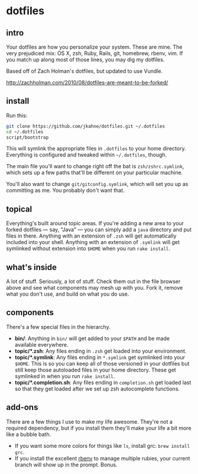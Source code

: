 # dotfiles

## intro

Your dotfiles are how you personalize your system. These are mine. The very
prejudiced mix: OS X, zsh, Ruby, Rails, git, homebrew, rbenv, vim. If you
match up along most of those lines, you may dig my dotfiles.

Based off of Zach Holman's dotfiles, but updated to use Vundle.

http://zachholman.com/2010/08/dotfiles-are-meant-to-be-forked/

## install

Run this:

```sh
git clone https://github.com/jkahne/dotfiles.git ~/.dotfiles
cd ~/.dotfiles
script/bootstrap
```

This will symlink the appropriate files in `.dotfiles` to your home directory.
Everything is configured and tweaked within `~/.dotfiles`, though.

The main file you'll want to change right off the bat is `zsh/zshrc.symlink`,
which sets up a few paths that'll be different on your particular machine.

You'll also want to change `git/gitconfig.symlink`, which will set you up as
committing as me. You probably don't want that.

## topical

Everything's built around topic areas. If you're adding a new area to your
forked dotfiles — say, "Java" — you can simply add a `java` directory and put
files in there. Anything with an extension of `.zsh` will get automatically
included into your shell. Anything with an extension of `.symlink` will get
symlinked without extension into `$HOME` when you run `rake install`.

## what's inside

A lot of stuff. Seriously, a lot of stuff. Check them out in the file browser
above and see what components may mesh up with you. Fork it, remove what you
don't use, and build on what you do use.

## components

There's a few special files in the hierarchy.

- **bin/**: Anything in `bin/` will get added to your `$PATH` and be made
  available everywhere.
- **topic/\*.zsh**: Any files ending in `.zsh` get loaded into your
  environment.
- **topic/\*.symlink**: Any files ending in `*.symlink` get symlinked into
  your `$HOME`. This is so you can keep all of those versioned in your dotfiles
  but still keep those autoloaded files in your home directory. These get
  symlinked in when you run `rake install`.
- **topic/\*.completion.sh**: Any files ending in `completion.sh` get loaded
  last so that they get loaded after we set up zsh autocomplete functions.

## add-ons

There are a few things I use to make my life awesome. They're not a required
dependency, but if you install them they'll make your life a bit more like a
bubble bath.

- If you want some more colors for things like `ls`, install grc: `brew install
  grc`.
- If you install the excellent [rbenv](https://github.com/sstephenson/rbenv) to
  manage multiple rubies, your current branch will show up in the prompt. Bonus.

